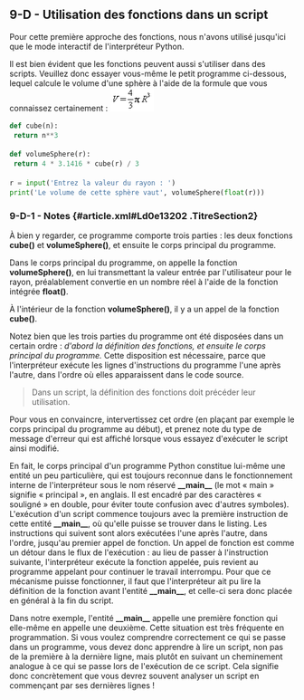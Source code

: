 ## 9-D - Utilisation des fonctions dans un script

Pour cette première approche des fonctions, nous n'avons utilisé
jusqu'ici que le mode interactif de l'interpréteur Python.

Il est bien évident que les fonctions peuvent aussi s'utiliser dans des
scripts. Veuillez donc essayer vous-même le petit programme ci-dessous,
lequel calcule le volume d'une sphère à l'aide de la formule que vous
connaissez certainement : ![](images/formule05.png)



```python
def cube(n):
 return n**3
 
def volumeSphere(r):
 return 4 * 3.1416 * cube(r) / 3
 
r = input('Entrez la valeur du rayon : ')
print('Le volume de cette sphère vaut', volumeSphere(float(r)))
```



### 9-D-1 - Notes {#article.xml#Ld0e13202 .TitreSection2}

À bien y regarder, ce programme comporte trois parties : les deux
fonctions **cube()** et **volumeSphere()**, et ensuite le corps
principal du programme.

Dans le corps principal du programme, on appelle la fonction
**volumeSphere()**, en lui transmettant la valeur entrée par
l'utilisateur pour le rayon, préalablement convertie en un nombre réel à
l'aide de la fonction intégrée **float()**.

À l'intérieur de la fonction **volumeSphere()**, il y a un appel de la
fonction **cube()**.

Notez bien que les trois parties du programme ont été disposées dans un
certain ordre : *d'abord la définition des fonctions, et ensuite le
corps principal du programme.* Cette disposition est nécessaire, parce
que l'interpréteur exécute les lignes d'instructions du programme l'une
après l'autre, dans l'ordre où elles apparaissent dans le code source.

> Dans un script, la définition des fonctions doit précéder leur
> utilisation.

Pour vous en convaincre, intervertissez cet ordre (en plaçant par
exemple le corps principal du programme au début), et prenez note du
type de message d'erreur qui est affiché lorsque vous essayez d'exécuter
le script ainsi modifié.

En fait, le corps principal d'un programme Python constitue lui-même une
entité un peu particulière, qui est toujours reconnue dans le
fonctionnement interne de l'interpréteur sous le nom réservé
**\_\_main\_\_** (le mot « main » signifie « principal », en anglais. Il
est encadré par des caractères « souligné » en double, pour éviter toute
confusion avec d'autres symboles). L'exécution d'un script commence
toujours avec la première instruction de cette entité **\_\_main\_\_**,
où qu'elle puisse se trouver dans le listing. Les instructions qui
suivent sont alors exécutées l'une après l'autre, dans l'ordre, jusqu'au
premier appel de fonction. Un appel de fonction est comme un détour dans
le flux de l'exécution : au lieu de passer à l'instruction suivante,
l'interpréteur exécute la fonction appelée, puis revient au programme
appelant pour continuer le travail interrompu. Pour que ce mécanisme
puisse fonctionner, il faut que l'interpréteur ait pu lire la définition
de la fonction avant l'entité **\_\_main\_\_**, et celle-ci sera donc
placée en général à la fin du script.

Dans notre exemple, l'entité **\_\_main\_\_** appelle une première
fonction qui elle-même en appelle une deuxième. Cette situation est très
fréquente en programmation. Si vous voulez comprendre correctement ce
qui se passe dans un programme, vous devez donc apprendre à lire un
script, non pas de la première à la dernière ligne, mais plutôt en
suivant un cheminement analogue à ce qui se passe lors de l'exécution de
ce script. Cela signifie donc concrètement que vous devrez souvent
analyser un script en commençant par ses dernières lignes !

